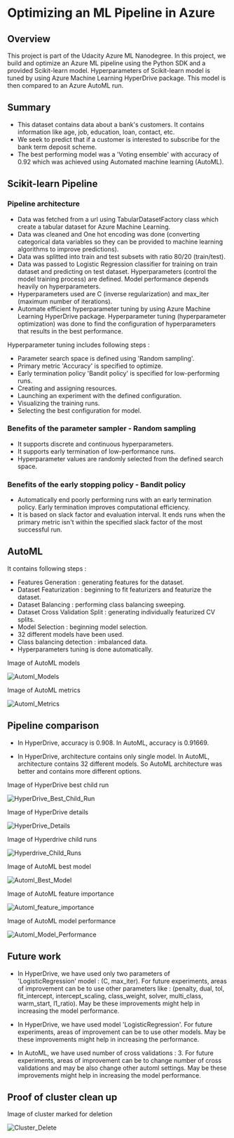 # Optimizing an ML Pipeline in Azure

## Overview

This project is part of the Udacity Azure ML Nanodegree.
In this project, we build and optimize an Azure ML pipeline using the Python SDK and a provided Scikit-learn model.
Hyperparameters of Scikit-learn model is tuned by using Azure Machine Learning HyperDrive package.
This model is then compared to an Azure AutoML run.

## Summary

- This dataset contains data about a bank's customers. It contains information like age, job, education, loan, contact, etc.
- We seek to predict that if a customer is interested to subscribe for the bank term deposit scheme.
- The best performing model was a 'Voting ensemble' with accuracy of 0.92 which was achieved using Automated machine learning (AutoML).

## Scikit-learn Pipeline

### Pipeline architecture

- Data was fetched from a url using TabularDatasetFactory class which create a tabular dataset for Azure Machine Learning.
- Data was cleaned and One hot encoding was done (converting categorical data variables so they can be provided to machine learning algorithms to improve predictions).
- Data was splitted into train and test subsets with ratio 80/20 (train/test).
- Data was passed to Logistic Regression classifier for training on train dataset and predicting on test dataset. Hyperparameters (control the model training process) are defined. Model performance depends heavily on hyperparameters.
- Hyperparameters used are C (inverse regularization) and max_iter (maximum number of iterations).
- Automate efficient hyperparameter tuning by using Azure Machine Learning HyperDrive package. Hyperparameter tuning (hyperparameter optimization) was done to find the configuration of hyperparameters that results in the best performance.

Hyperparameter tuning includes following steps :
- Parameter search space is defined using 'Random sampling'.
- Primary metric 'Accuracy' is specified to optimize.
- Early termination policy 'Bandit policy' is specified for low-performing runs.
- Creating and assigning resources.
- Launching an experiment with the defined configuration.
- Visualizing the training runs.
- Selecting the best configuration for model.

### Benefits of the parameter sampler - Random sampling

- It supports discrete and continuous hyperparameters.
- It supports early termination of low-performance runs.
- Hyperparameter values are randomly selected from the defined search space.

### Benefits of the early stopping policy - Bandit policy

- Automatically end poorly performing runs with an early termination policy. Early termination improves computational efficiency.
- It is based on slack factor and evaluation interval. It ends runs when the primary metric isn't within the specified slack factor of the most successful run.

## AutoML

It contains following steps :

- Features Generation : generating features for the dataset.
- Dataset Featurization : beginning to fit featurizers and featurize the dataset.
- Dataset Balancing : performing class balancing sweeping.
- Dataset Cross Validation Split : generating individually featurized CV splits.
- Model Selection : beginning model selection.
- 32 different models have been used.
- Class balancing detection : imbalanced data.
- Hyperparameters tuning is done automatically.

Image of AutoML models

![Automl_Models](images/Automl_Models.JPG)

Image of AutoML metrics

![Automl_Metrics](images/Automl_Metrics.JPG)

## Pipeline comparison

- In HyperDrive, accuracy is 0.908. In AutoML, accuracy is 0.91669.

- In HyperDrive, architecture contains only single model. In AutoML, architecture contains 32 different models. So AutoML architecture was better and contains more different options.   

Image of HyperDrive best child run

![HyperDrive_Best_Child_Run](images/HyperDrive_Best_Child_Run.JPG)

Image of HyperDrive details

![HyperDrive_Details](images/HyperDrive_Details.JPG)

Image of Hyperdrive child runs

![Hyperdrive_Child_Runs](images/Hyperdrive_Child_Runs.JPG)

Image of AutoML best model

![Automl_Best_Model](images/Automl_Best_Model.JPG)

Image of AutoML feature importance

![Automl_feature_importance](images/Automl_feature_importance.JPG)

Image of AutoML model performance

![Automl_Model_Performance](images/Automl_Model_Performance.JPG)

## Future work

- In HyperDrive, we have used only two parameters of 'LogisticRegression' model : (C, max_iter). For future experiments, areas of improvement can be to use other parameters like : (penalty, dual, tol, fit_intercept, intercept_scaling, class_weight, solver, multi_class, warm_start, l1_ratio). May be these improvements might help in increasing the model performance. 

- In HyperDrive, we have used model 'LogisticRegression'. For future experiments, areas of improvement can be to use other models. May be these improvements might help in increasing the performance.

- In AutoML, we have used number of cross validations : 3. For future experiments, areas of improvement can be to change number of cross validations and may be also change other automl settings. May be these improvements might help in increasing the model performance. 

## Proof of cluster clean up
 
Image of cluster marked for deletion

![Cluster_Delete](images/Cluster_Delete.JPG)
